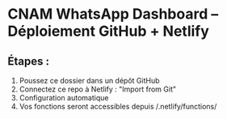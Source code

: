 # CNAM WhatsApp Dashboard – Déploiement GitHub + Netlify

## Étapes :
1. Poussez ce dossier dans un dépôt GitHub
2. Connectez ce repo à Netlify : "Import from Git"
3. Configuration automatique
4. Vos fonctions seront accessibles depuis /.netlify/functions/
